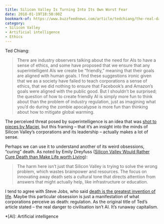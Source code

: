 ```yaml
---
title: Silicon Valley Is Turning Into Its Own Worst Fear
date: 2018-01-19T18:58:00Z
bookmark-of: https://www.buzzfeednews.com/article/tedchiang/the-real-danger-to-civilization-isnt-ai-its-runaway
category:
- Silicon Valley
- Artificial intelligence
- Ethics
---
```

Ted Chiang:

> There are industry observers talking about the need for AIs to have a sense of ethics, and some have proposed that we ensure that any superintelligent AIs we create be “friendly,” meaning that their goals are aligned with human goals. I find these suggestions ironic given that we as a society have failed to teach corporations a sense of ethics, that we did nothing to ensure that Facebook’s and Amazon’s goals were aligned with the public good. But I shouldn’t be surprised; the question of how to create friendly AI is simply more fun to think about than the problem of industry regulation, just as imagining what you’d do during the zombie apocalypse is more fun than thinking about how to mitigate global warming.

The perceived threat posed by superintelligence is an idea that was [shot to pieces by Maciej][1], but this framing – that it’s an insight into the minds of Silicon Valley’s corporations and its leadership – actually makes a lot of sense.

Perhaps we can use it to understand another of its weird obsessions, “curing” death. As noted by Emily Dreyfuss ([Silicon Valley Would Rather Cure Death than Make Life worth Living][2]):

> The harm here isn’t just that Silicon Valley is trying to solve the wrong problem, which wastes brainpower and resources. The focus on innovating away death sets a cultural tone that directs attention from answers that might actually help, like infrastructure or education.

I tend to agree with Steve Jobs, who said [death is the greatest invention of life][3]. Maybe this particular obsession is just a manifestation of what corporations perceive as death: regulation. As the original title of Ted’s article stated – the real danger to civilisation isn’t AI. It’s runaway capitalism.

[1]: https://idlewords.com/talks/superintelligence.htm
[2]: https://www.wired.com/2017/03/silicon-valley-rather-cure-death-make-life-worth-living/
[3]: https://www.youtube.com/watch?v=8XdhQ752PbA

*[AI]: Artificial intelligence
